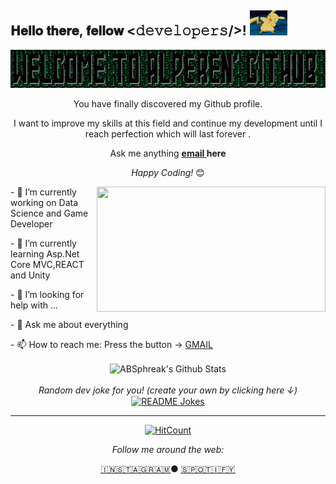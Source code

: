 
<h2> 𝐇𝐞𝐥𝐥𝐨 𝐭𝐡𝐞𝐫𝐞, 𝐟𝐞𝐥𝐥𝐨𝐰 <𝚍𝚎𝚟𝚎𝚕𝚘𝚙𝚎𝚛𝚜/>! <img src="https://github.com/alperenksar/Gifs/blob/main/hi.gif" width="60px"></h2>
</div>

<div align="center" width="50">

<img src="https://github.com/alperenksar/Gifs/blob/main/matG9VMO.gif" width="756" height="61"/>

</div>


<div align="center">

You have finally discovered my Github profile. <br>
  
I want to improve my skills at this field and continue my development  until I reach perfection which will last forever .<br>
  
Ask me anything <a href="mailto:alperenksar@gmail.com"><b>email </b></a><b>here</b></a><br>

<i>Happy Coding!</i> 😊

</div>
<div >
  <img src="https://raw.githubusercontent.com/alperenksar/Gifs/main/e5f4acbd-0184-41ee-a5f5-eb0215dcad75-shutterstock-1842522100.avif" align="right" width="366" height="200">
<p>- 🔭 I’m currently working on Data Science and Game Developer</p>
<p>- 🌱 I’m currently learning Asp.Net Core MVC,REACT and  Unity </p>
<p>- 🤔 I’m looking for help with ...</p>
<p>- 💬 Ask me about everything</p>
<p>- 📫 How to reach me: Press the button → <a href="mailto:alperenksar@gmail.com" target="_blank">GMAIL </a></p> 
</div>


<div align="center">

<img align="center" src="https://github-readme-stats.vercel.app/api?username=alperenksar&include_all_commits=true&count_private=true&show_icons=true&line_height=20&title_color=7A7ADB&icon_color=2234AE&text_color=D3D3D3&bg_color=0,000000,130F40" alt="ABSphreak's Github Stats">

</br>
</br>
<i>Random dev joke for you! (create your own by clicking here ↓)</i><br>
<a href="https://readme-jokes.vercel.app"><img align="center" src="https://readme-jokes.vercel.app/api" alt="README Jokes"></a>

---
[![HitCount](http://hits.dwyl.com/alperenksar/alperenksar.svg)](http://hits.dwyl.com/alperenksar/alperenksar)

<i>Follow me around the web:</i><br>

  <a target="_blank" href="https://www.instagram.com/alperenksar/">🇮​🇳​🇸​🇹​🇦​🇬​🇷​🇦​🇲​</a> ●
  <a target="_blank" href="https://open.spotify.com/user/0170agi99s5hh187g7mtz245b">🇸​🇵​🇴​🇹​🇮​🇫​🇾​</a>


</div>






